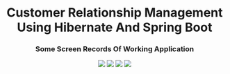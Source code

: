 <h1 align="center">Customer Relationship Management Using Hibernate And Spring Boot </h1>
<div align="center">
  <h3>Some Screen Records Of Working Application</h3>
  <img src="https://i.ibb.co/88xzpbh/ezgif-com-video-to-gif-4.gif"/>
  <img src="https://i.ibb.co/HF0w37M/ezgif-com-video-to-gif-5.gif"/>
  <img src="https://i.ibb.co/zRgtHvV/ezgif-com-video-to-gif-6.gif"/>
  <img src="https://i.ibb.co/1Lj4Y5q/ezgif-com-video-to-gif-7.gif"/>
</div>

